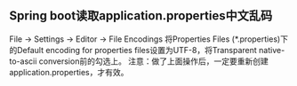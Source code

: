 ## Spring boot读取application.properties中文乱码
File -> Settings -> Editor -> File Encodings
将Properties Files (*.properties)下的Default encoding for properties files设置为UTF-8，将Transparent native-to-ascii conversion前的勾选上。
注意：做了上面操作后，一定要重新创建application.properties，才有效。
